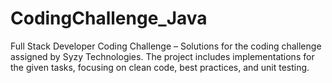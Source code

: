 # CodingChallenge_Java
Full Stack Developer Coding Challenge – Solutions for the coding challenge assigned by Syzy Technologies. The project includes implementations for the given tasks, focusing on clean code, best practices, and unit testing.
